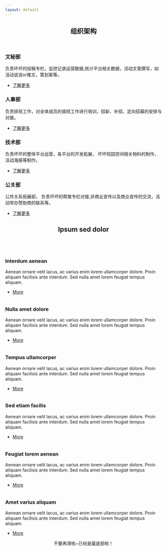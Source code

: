 ```yaml
---
layout: default
---
```


<!-- Section -->
<section>
	<header class="major">
		<h2>组织架构</h2>
	</header>
	<div class="features">
		<article>
		        <span class="icon fa-diamond"></span>
			<div class="content">
				<h3><B>文秘部</B></h3>
				<p>负责坏坏的投稿专栏，监控记录运营数据,统计平台相关数据，活动文案撰写，如活动说说or推文，策划案等。</p>
				<ul class="actions">
				<li><a href="#" class="button">了解更多</a></li>
				</ul>
			</div>
		</article>
		<article>
			<span class="icon fa-paper-plane"></span>
			<div class="content">
				<h3><B>人事部</B></h3>
				<p>负责排班工作，对全体成员的值班工作进行培训，招新、补招、定向招募的安排与对接。</p>
				<ul class="actions">
				<li><a href="#" class="button">了解更多</a></li>
				</ul>
			</div>
		</article>
		<article>
			<span class="icon fa-rocket"></span>
			<div class="content">
				<h3><B>技术部</B></h3>
				<p>负责坏坏的整体平台运营，各平台的开发拓展，  坏坏校园空间相关物料的制作，活动海报等制作。</p>
				<ul class="actions">
				<li><a href="#" class="button">了解更多</a></li>
				</ul>
			</div>
		</article>
		<article>
			<span class="icon fa-signal"></span>
			<div class="content">
				<h3><B>公关部</B></h3>
				<p>公共关系拓展部，  负责坏坏的帮推专栏对接,非商业宣传以及商业宣传的交流，活动举办赞助商的联系等。</p>
				<ul class="actions">
				<li><a href="#" class="button">了解更多</a></li>
				</ul>
			</div>
		</article>
	</div>
</section>

<!-- Section -->
<section>
	<header class="major">
		<h2>Ipsum sed dolor</h2>
	</header>
	<div class="posts">
		<article>
			<a href="#" class="image"><img src="assets/images/pic01.jpg" alt="" /></a>
			<h3>Interdum aenean</h3>
			<p>Aenean ornare velit lacus, ac varius enim lorem ullamcorper dolore. Proin aliquam facilisis ante interdum. Sed nulla amet lorem feugiat tempus aliquam.</p>
			<ul class="actions">
				<li><a href="#" class="button">More</a></li>
			</ul>
		</article>
		<article>
			<a href="#" class="image"><img src="assets/images/pic02.jpg" alt="" /></a>
			<h3>Nulla amet dolore</h3>
			<p>Aenean ornare velit lacus, ac varius enim lorem ullamcorper dolore. Proin aliquam facilisis ante interdum. Sed nulla amet lorem feugiat tempus aliquam.</p>
			<ul class="actions">
				<li><a href="#" class="button">More</a></li>
			</ul>
		</article>
		<article>
			<a href="#" class="image"><img src="assets/images/pic03.jpg" alt="" /></a>
			<h3>Tempus ullamcorper</h3>
			<p>Aenean ornare velit lacus, ac varius enim lorem ullamcorper dolore. Proin aliquam facilisis ante interdum. Sed nulla amet lorem feugiat tempus aliquam.</p>
			<ul class="actions">
				<li><a href="#" class="button">More</a></li>
			</ul>
		</article>
		<article>
			<a href="#" class="image"><img src="assets/images/pic04.jpg" alt="" /></a>
			<h3>Sed etiam facilis</h3>
			<p>Aenean ornare velit lacus, ac varius enim lorem ullamcorper dolore. Proin aliquam facilisis ante interdum. Sed nulla amet lorem feugiat tempus aliquam.</p>
			<ul class="actions">
				<li><a href="#" class="button">More</a></li>
			</ul>
		</article>
		<article>
			<a href="#" class="image"><img src="assets/images/pic05.jpg" alt="" /></a>
			<h3>Feugiat lorem aenean</h3>
			<p>Aenean ornare velit lacus, ac varius enim lorem ullamcorper dolore. Proin aliquam facilisis ante interdum. Sed nulla amet lorem feugiat tempus aliquam.</p>
			<ul class="actions">
				<li><a href="#" class="button">More</a></li>
			</ul>
		</article>
		<article>
			<a href="#" class="image"><img src="assets/images/pic06.jpg" alt="" /></a>
			<h3>Amet varius aliquam</h3>
			<p>Aenean ornare velit lacus, ac varius enim lorem ullamcorper dolore. Proin aliquam facilisis ante interdum. Sed nulla amet lorem feugiat tempus aliquam.</p>
			<ul class="actions">
				<li><a href="#" class="button">More</a></li>
			</ul>
		</article>
	</div>
</section>
<p align="center">不要再滑啦~已经是最底部啦！</p>
